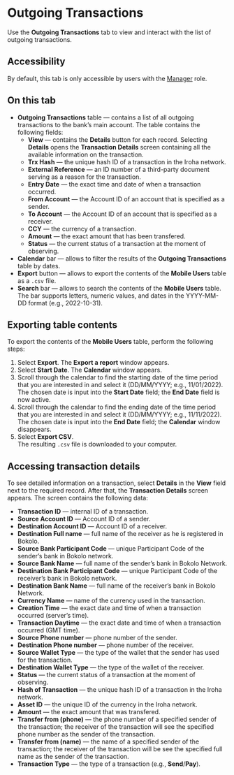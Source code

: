 # Outgoing Transactions

Use the **Outgoing Transactions** tab to view and interact with the list of outgoing transactions.

## Accessibility

By default, this tab is only accessible by users with the [Manager](../roles.md#manager) role.

## On this tab

- **Outgoing Transactions** table — contains a list of all outgoing transactions to the bank’s main account. The table contains the following fields:
  - **View** — contains the **Details** button for each record. Selecting **Details** opens the **Transaction Details** screen containing all the available information on the transaction.
  - **Trx Hash** — the unique hash ID of a transaction in the Iroha network.
  - **External Reference** — an ID number of a third-party document serving as a reason for the transaction.
  - **Entry Date** — the exact time and date of when a transaction occurred.
  - **From Account** — the Account ID of an account that is specified as a sender.
  - **To Account** — the Account ID of an account that is specified as a receiver.
  - **CCY** — the currency of a transaction.
  - **Amount** — the exact amount that has been transfered.
  - **Status** — the current status of a transaction at the moment of observing.
- **Calendar** bar — allows to filter the results of the **Outgoing Transactions** table by dates.
- **Export** button — allows to export the contents of the **Mobile Users** table as a `.csv` file.
- **Search** bar — allows to search the contents of the **Mobile Users** table.\
  The bar supports letters, numeric values, and dates in the YYYY-MM-DD format (e.g., 2022-10-31).

## Exporting table contents

To export the contents of the **Mobile Users** table, perform the following steps:
1. Select **Export**. The **Export a report** window appears.
2. Select **Start Date**. The **Calendar** window appears.
3. Scroll through the calendar to find the starting date of the time period that you are interested in and select it (DD/MM/YYYY; e.g., 11/01/2022).\
   The chosen date is input into the **Start Date** field; the **End Date** field is now active.
4. Scroll through the calendar to find the ending date of the time period that you are interested in and select it (DD/MM/YYYY; e.g., 11/11/2022).\
   The chosen date is input into the **End Date** field; the **Calendar** window disappears.
5. Select **Export CSV**.\
   The resulting `.csv` file is downloaded to your computer.

## Accessing transaction details
To see detailed information on a transaction, select **Details** in the **View** field next to the required record. After that, the **Transaction Details** screen appears. The screen contains the following data:
- **Transaction ID** — internal ID of a transaction.
- **Source Account ID** — Account ID of a sender.
- **Destination Account ID** — Account ID of a receiver.
- **Destination Full name** — full name of the receiver as he is registered in Bokolo.
- **Source Bank Participant Code** — unique Participant Code of the sender’s bank in Bokolo network.
- **Source Bank Name** — full name of the sender’s bank in Bokolo Network.
- **Destination Bank Participant Code** — unique Participant Code of the receiver’s bank in Bokolo network.
- **Destination Bank Name** — full name of the receiver’s bank in Bokolo Network.
- **Currency Name** — name of the currency used in the transaction.
- **Creation Time** — the exact date and time of when a transaction occurred (server’s time).
- **Transaction Daytime** — the exact date and time of when a transaction occurred (GMT time).
- **Source Phone number** — phone number of the sender.
- **Destination Phone number** — phone number of the receiver.
- **Source Wallet Type** — the type of the wallet that the sender has used for the transaction.
- **Destination Wallet Type** — the type of the wallet of the receiver.
- **Status** — the current status of a transaction at the moment of observing.
- **Hash of Transaction** — the unique hash ID of a transaction in the Iroha network.
- **Asset ID** — the unique ID of the currency in the Iroha network.
- **Amount** — the exact amount that was transfered.
- **Transfer from (phone)** — the phone number of a specified sender of the transaction; the receiver of the transaction will see the specified phone number as the sender of the transaction.
- **Transfer from (name)** — the name of a specified sender of the transaction; the receiver of the transaction will be see the specified full name as the sender of the transaction.
- **Transaction Type** — the type of a transaction (e.g., **Send**/**Pay**).
